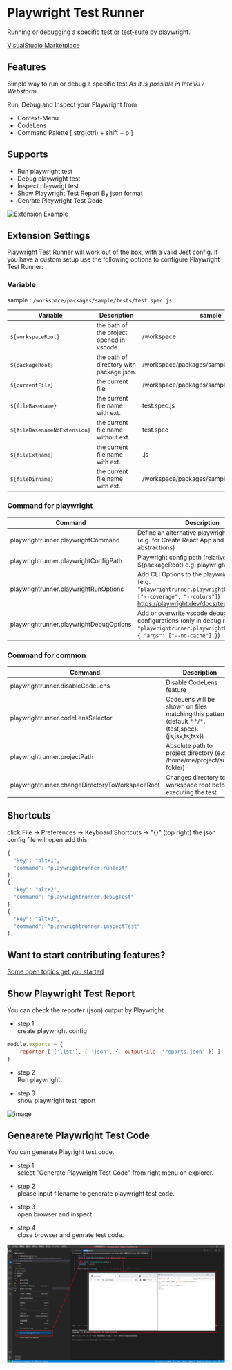 # Playwright Test Runner

Running or debugging a specific test or test-suite by playwright.

[VisualStudio Marketplace](https://marketplace.visualstudio.com/items?itemName=sakamoto66.vscode-playwright-test-runner)

## Features

Simple way to run or debug a specific test
*As it is possible in IntelliJ / Webstorm*

Run, Debug and Inspect your Playwright from

- Context-Menu
- CodeLens
- Command Palette [ strg(ctrl) + shift + p ]

## Supports

- Run playwright test
- Debug playwright test
- Inspect playwrigt test
- Show Playwright Test Report By json format
- Genrate Playwright Test Code

![Extension Example](public/sample.gif)

## Extension Settings

Playwright Test Runner will work out of the box, with a valid Jest config.
If you have a custom setup use the following options to configure Playwright Test Runner:

### Variable

sample : `/workspace/packages/sample/tests/test.spec.js`

| Variable | Description | sample |
| --- | --- | --- |
|`${workspaceRoot}`|the path of the project opened in vscode.| /workspace |
|`${packageRoot}`|the path of directory with package.json.| /workspace/packages/sample |
|`${currentFile}`|the current file | /workspace/packages/sample/tests/test.spec.js |
|`${fileBasename}`|the current file name with ext.| test.spec.js |
|`${fileBasenameNoExtension}`|the current file name without ext.| test.spec |
|`${fileExtname}`|the current file name with ext.| .js |
|`${fileDirname}`|the current file name with ext.| /workspace/packages/sample/tests |

### Command for playwright

| Command | Description |
| --- | --- |
| playwrightrunner.playwrightCommand | Define an alternative playwright command (e.g. for Create React App and similar abstractions) |
| playwrightrunner.playwrightConfigPath | Playwright config path (relative to ${packageRoot} e.g. playwright-config.js) |
| playwrightrunner.playwrightRunOptions | Add CLI Options to the playwright Command (e.g. `"playwrightrunner.playwrightRunOptions": ["--coverage", "--colors"]`) <https://playwright.dev/docs/test-intro> |
| playwrightrunner.playwrightDebugOptions | Add or overwrite vscode debug configurations (only in debug mode) (e.g. `"playwrightrunner.playwrightDebugOptions": { "args": ["--no-cache"] }`) |

### Command for common

| Command | Description |
| --- | --- |
| playwrightrunner.disableCodeLens | Disable CodeLens feature |
| playwrightrunner.codeLensSelector | CodeLens will be shown on files matching this pattern (default **/*.{test,spec}.{js,jsx,ts,tsx}) |
| playwrightrunner.projectPath | Absolute path to project directory (e.g. /home/me/project/sub-folder) |
| playwrightrunner.changeDirectoryToWorkspaceRoot | Changes directory to workspace root before executing the test |

## Shortcuts

click File -> Preferences -> Keyboard Shortcuts -> "{}" (top right)
the json config file will open
add this:

```javascript
{
  "key": "alt+1",
  "command": "playwrightrunner.runTest"
},
{
  "key": "alt+2",
  "command": "playwrightrunner.debugTest"
},
{
  "key": "alt+3",
  "command": "playwrightrunner.inspectTest"
},
```

## Want to start contributing features?

[Some open topics get you started](https://github.com/sakamoto66/vscode-playwright-test-runner/issues)

## Show Playwright Test Report

You can check the reporter (json) output by Playwright.

- step 1  
create playwright.config

```javascript
module.exports = {
    reporter:[ ['list'], [ 'json', {  outputFile: 'reports.json' }] ]
}
```

- step 2  
Run playwright

- step 3  
show playwright test report

![image](public/playwright-test-report.png)

## Genearete Playwright Test Code

You can generate Playright test code.

- step 1  
select "Generate Playwright Test Code" from right menu on explorer.

- step 2  
please input filename to generate playwright test code. 

- step 3  
open browser and inspect

- step 4  
close browser and genrate test code.

![image](public/playwright-generate-code.png)